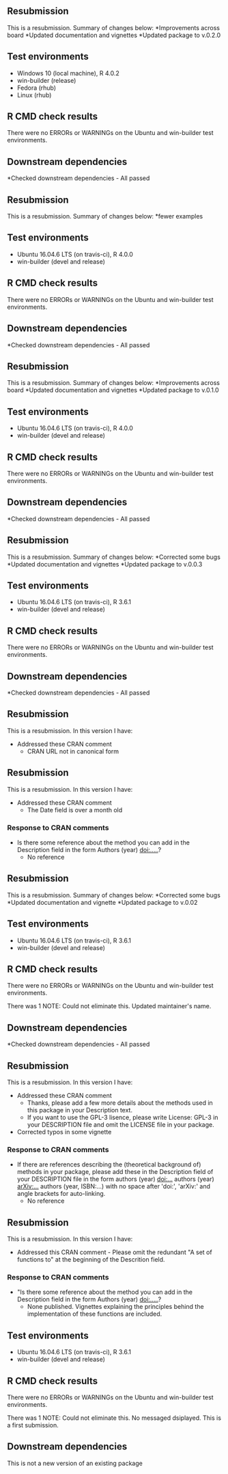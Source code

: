 ## Resubmission
This is a resubmission. Summary of changes below:
*Improvements across board 
*Updated documentation and vignettes
*Updated package to v.0.2.0

## Test environments
* Windows 10 (local machine), R 4.0.2
* win-builder (release)
* Fedora (rhub)
* Linux (rhub)

## R CMD check results
There were no ERRORs or WARNINGs on the Ubuntu and win-builder test environments. 

## Downstream dependencies
*Checked downstream dependencies - All passed

## Resubmission
This is a resubmission. Summary of changes below:
*fewer examples

## Test environments
* Ubuntu 16.04.6 LTS (on travis-ci), R 4.0.0
* win-builder (devel and release)

## R CMD check results
There were no ERRORs or WARNINGs on the Ubuntu and win-builder test environments. 

## Downstream dependencies
*Checked downstream dependencies - All passed

## Resubmission
This is a resubmission. Summary of changes below:
*Improvements across board 
*Updated documentation and vignettes
*Updated package to v.0.1.0

## Test environments
* Ubuntu 16.04.6 LTS (on travis-ci), R 4.0.0
* win-builder (devel and release)

## R CMD check results
There were no ERRORs or WARNINGs on the Ubuntu and win-builder test environments. 

## Downstream dependencies
*Checked downstream dependencies - All passed

## Resubmission
This is a resubmission. Summary of changes below:
*Corrected some bugs 
*Updated documentation and vignettes
*Updated package to v.0.0.3

## Test environments
* Ubuntu 16.04.6 LTS (on travis-ci), R 3.6.1
* win-builder (devel and release)

## R CMD check results
There were no ERRORs or WARNINGs on the Ubuntu and win-builder test environments. 

## Downstream dependencies
*Checked downstream dependencies - All passed


## Resubmission
This is a resubmission. In this version I have:
* Addressed these CRAN comment
    + CRAN URL not in canonical form

## Resubmission
This is a resubmission. In this version I have:
* Addressed these CRAN comment
    + The Date field is over a month old

### Response to CRAN comments
* Is there some reference about the method you can add in the Description 
field in the form Authors (year) <doi:.....>?
    + No reference

## Resubmission
This is a resubmission. Summary of changes below:
*Corrected some bugs 
*Updated documentation and vignette
*Updated package to v.0.02

## Test environments
* Ubuntu 16.04.6 LTS (on travis-ci), R 3.6.1
* win-builder (devel and release)

## R CMD check results
There were no ERRORs or WARNINGs on the Ubuntu and win-builder test environments. 

There was 1 NOTE:
Could not eliminate this. Updated maintainer's name.

## Downstream dependencies
*Checked downstream dependencies - All passed


## Resubmission
This is a resubmission. In this version I have:
* Addressed these CRAN comment
    + Thanks, please add a few more details about the methods used in this package in your Description text.
    + If you want to use the GPL-3 lisence, please write License: GPL-3 in your DESCRIPTION file and omit the LICENSE file in your  package.
* Corrected typos in some vignette

### Response to CRAN comments
* If there are references describing the (theoretical background of) 
methods in your package, please add these in the Description field of
your DESCRIPTION file in the form
authors (year) <doi:...>
authors (year) <arXiv:...>
authors (year, ISBN:...)
with no space after 'doi:', 'arXiv:' and angle brackets for auto-linking.
    + No reference
    
## Resubmission
This is a resubmission. In this version I have:
* Addressed this CRAN comment - Please omit the redundant "A set of functions to" at the beginning of the Descrition field.

### Response to CRAN comments
* "Is there some reference about the method you can add in the Description
field in the form Authors (year) <doi:.....>?
    + None published. Vignettes explaining the principles behind the implementation of these functions are included. 

## Test environments
* Ubuntu 16.04.6 LTS (on travis-ci), R 3.6.1
* win-builder (devel and release)

## R CMD check results
There were no ERRORs or WARNINGs on the Ubuntu and win-builder test environments. 

There was 1 NOTE:
Could not eliminate this. No messaged dsiplayed. This is a first submission.

## Downstream dependencies
This is not a new version of an existing package
